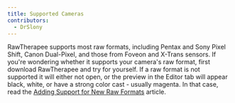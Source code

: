 ```yaml
---
title: Supported Cameras
contributors:
  - DrSlony
---
```


RawTherapee supports most raw formats, including Pentax and Sony Pixel
Shift, Canon Dual-Pixel, and those from Foveon and X-Trans sensors. If
you're wondering whether it supports your camera's raw format, first
download RawTherapee and try for yourself. If a raw format is not
supported it will either not open, or the preview in the Editor tab will
appear black, white, or have a strong color cast - usually magenta. In
that case, read the [Adding Support for New Raw
Formats](Adding_Support_for_New_Raw_Formats.md) article.
